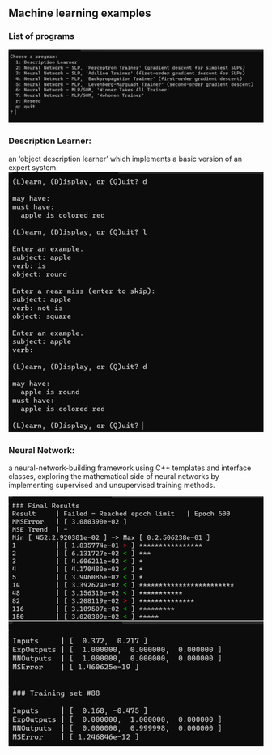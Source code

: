 ## Machine learning examples
### List of programs
![List of programs](select.png "List of programs")

### Description Learner:
 an ‘object description learner’ which implements a basic version of an expert system.
![Object description learner](learner.png "Object description learner")

### Neural Network:
a neural-network-building framework using C++ templates and interface classes, exploring the mathematical side of neural networks by implementing supervised and unsupervised training methods.

![Displaying results](results.png "Displaying results")
![Training neural networks](training.png "Training neural networks")
